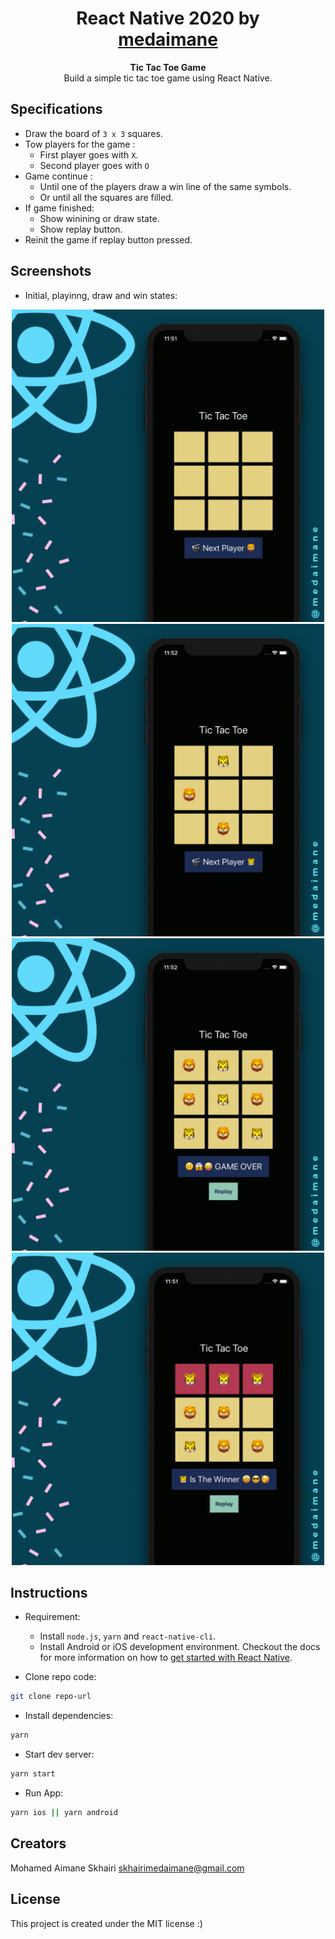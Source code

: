 <h1 align="center">
  React Native 2020 by<br><a href="http://medaimane.github.io/">medaimane</a>
</h1>

<p align="center">
  <strong>Tic Tac Toe Game</strong><br>
  Build a simple tic tac toe game using React Native.
</p>

## Specifications

- Draw the board of `3 x 3` squares.
- Tow players for the game :
  - First player goes with `X`.
  - Second player goes with `O`
- Game continue :
  - Until one of the players draw a win line of the same symbols.
  - Or until all the squares are filled.
- If game finished:
  - Show winining or draw state.
  - Show replay button.
- Reinit the game if replay button pressed.

## Screenshots

- Initial, playinng, draw and win states:

<div align="center" >
  <img width="500" src="./docs/2.png" alt="Empty State" />
  <img width="500" src="./docs/3.png" alt="Playing State" />
  <img width="500" src="./docs/4.png" alt="Draw State" />
  <img width="500" src="./docs/5.png" alt="Winner State" />
</div>

## Instructions

- Requirement:

  - Install `node.js`, `yarn` and `react-native-cli`.
  - Install Android or iOS development environment. Checkout the docs for more information on how to
  [get started with React Native](https://reactnative.dev/docs/getting-started).

- Clone repo code:

```bash
git clone repo-url
```

- Install dependencies:

```bash
yarn
```

- Start dev server:

```bash
yarn start
```

- Run App:

```bash
yarn ios || yarn android
```

## Creators

  Mohamed Aimane Skhairi
  skhairimedaimane@gmail.com

## License

This project is created under the MIT license :)
